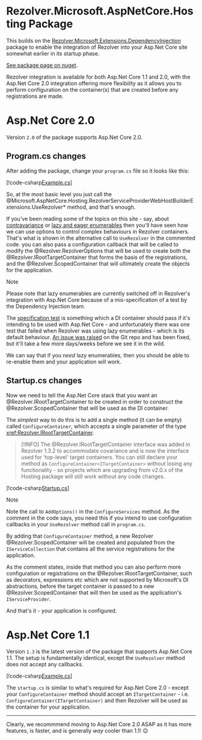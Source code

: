 ﻿# Rezolver.Microsoft.AspNetCore.Hosting Package

This builds on the [Rezolver.Microsoft.Extensions.DependencyInjection](rezolver.microsoft.extensions.dependencyinjection.md)
package to enable the integration of Rezolver into your Asp.Net Core site somewhat earlier in its startup phase.

[See package page on nuget](https://www.nuget.org/packages/Rezolver.Microsoft.AspNetCore.Hosting).

Rezolver integration is available for both Asp.Net Core 1.1 and 2.0, with the Asp.Net Core 2.0 
integration offering more flexibility as it allows you to perform configuration on the container(s) that
are created before any registrations are made.

# Asp.Net Core 2.0

Version `2.0` of the package supports Asp.Net Core 2.0.

## Program.cs changes

After adding the package, change your `program.cs` file so it looks like this:

[!code-csharp[Example.cs](../../../../../Examples/Rezolver.Examples.AspNetCore.2.0/Program.cs#example)]

So, at the most basic level you just call the 
@Microsoft.AspNetCore.Hosting.RezolverServiceProviderWebHostBuilderExtensions.UseRezolver* method, and that's
enough.

If you've been reading some of the topics on this site - say, about [contravariance](../variance/contravariance.md)
or [lazy and eager enumerables](../enumerables/lazy-vs-eager.md) then you'll have seen how we can use options
to control complex behaviours in Rezolver containers.  That's what is shown in the alternative call
to `UseRezolver` in the commented code.  you can also pass a configuration callback that will be called
to modify the @Rezolver.RezolverOptions that will be used to create both the @Rezolver.IRootTargetContainer that
forms the basis of the registrations, and the @Rezolver.ScopedContainer that will ultimately create the objects
for the application.

> [!NOTE]
> Please note that lazy enumerables are currently switched off in Rezolver's integration with Asp.Net Core
> because of a mis-specification of a test by the Dependency Injection team.
> 
> The [specification test](https://www.nuget.org/packages/Microsoft.Extensions.DependencyInjection.Specification.Tests/) is something
> which a DI container should pass if it's intending to be used with Asp.Net Core - and unfortunately there
> was one test that failed when Rezolver was using lazy enumerables - which is its default behaviour.
> [An issue was raised](https://github.com/aspnet/DependencyInjection/issues/589) on the Git repo and has 
> been fixed, but it'll take a few more days/weeks before we see it in the wild.
> 
> We can say that if you *need* lazy enumerables, then you should be able to re-enable them and your application
> will work.

## Startup.cs changes

Now we need to tell the Asp.Net Core stack that you want an @Rezolver.IRootTargetContainer to be created
in order to construct the @Rezolver.ScopedContainer that will be used as the DI container.

The *simplest* way to do this is to add a single method (it can be empty) called `ConfigureContainer`, which 
accepts a single parameter of the type <xref:Rezolver.IRootTargetContainer>.

> [!INFO]
> The @Rezolver.IRootTargetContainer interface was added in Rezolver 1.3.2 to accommodate covariance
> and is now the interface used for 'top-level' target containers.  You can still declare your method
> as `ConfigureContainer<ITargetContainer>` without losing any functionality - so projects which are
> upgrading from v2.0.x of the Hosting package will still work without any code changes.

[!code-csharp[Startup.cs](../../../../../Examples/Rezolver.Examples.AspNetCore.2.0/Startup.cs#example)]

> [!NOTE]
> Note the call to `AddOptions()` in the `ConfigureServices` method.  As the comment in the code says,
> you need this if you intend to use configuration callbacks in your `UseRezolver` method call in `program.cs`.

By adding that `ConfigureContainer` method, a new Rezolver @Rezolver.ScopedContainer will be created and populated
from the `IServiceCollection` that contains all the service registrations for the application.

As the comment states, inside that method you can also perform more configuration or registrations on the 
@Rezolver.IRootTargetContainer, such as decorators, expressions etc which are not supported by Microsoft's DI
abstractions, before the target container is passed to a new @Rezolver.ScopedContainer that will then be
used as the application's `IServiceProvider`.

And that's it - your application is configured.

# Asp.Net Core 1.1

Version `1.3` is the latest version of the package that supports Asp.Net Core 1.1.  The setup is fundamentally
identical, except the `UseRezolver` method does not accept any callbacks.

[!code-csharp[Example.cs](../../../../../Examples/Rezolver.Examples.AspNetCore.1.1/Program.cs#example)]

The `startup.cs` is similar to what's required for Asp.Net Core 2.0 - except your `ConfigureContainer`
method should accept an `ITargetContainer` - i.e. `ConfigureContainer(ITargetContainer)`
and then Rezolver will be used as the container for your application.

***

Clearly, we recommmend moving to Asp.Net Core 2.0 ASAP as it has more features, is faster, and is generally 
*way* cooler than 1.1! :wink:
